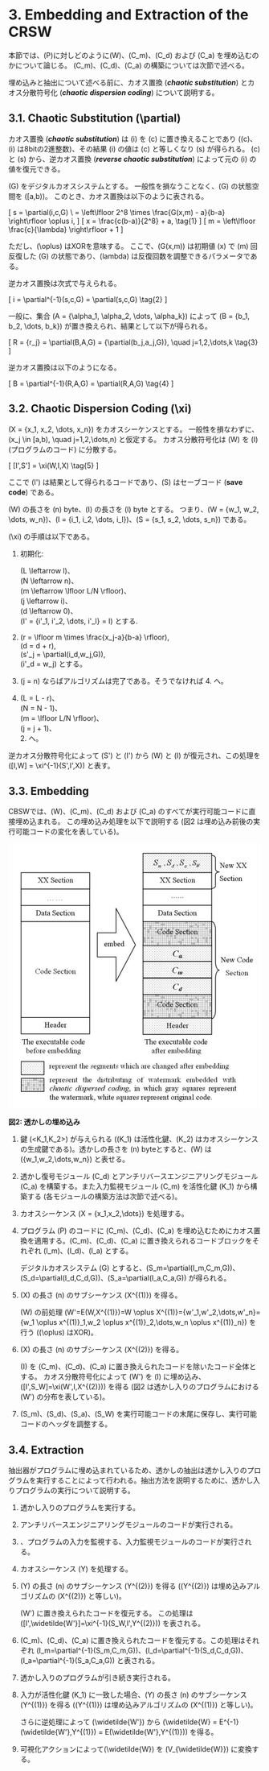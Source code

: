 # 3. Embedding and Extraction of the CRSW

本節では、\(P\)に対しどのように\(W\)、\(C_m\)、\(C_d\) および \(C_a\) を埋め込むのかについて論じる。
\(C_m\)、\(C_d\)、\(C_a\) の構築については次節で述べる。

埋め込みと抽出について述べる前に、カオス置換 (***chaotic substitution***) とカオス分散符号化 (***chaotic dispersion coding***) について説明する。


## 3.1. Chaotic Substitution \(\partial\)

カオス置換 (***chaotic substitution***) は \(i\) を \(c\) に置き換えることであり (\(c\)、\(i\) は8bitの2進整数)、その結果 \(i\) の値は \(c\) と等しくなり \(s\) が得られる。
\(c\) と \(s\) から、逆カオス置換 (***reverse chaotic substitution***) によって元の \(i\) の値を復元できる。

\(G\) をデジタルカオスシステムとする。
一般性を損なうことなく、\(G\) の状態空間を \([a,b)\)。
このとき、カオス置換は以下のように表される。

\[
    s = \partial(i,c,G) \\
      = \left\lfloor 2^8 \times \frac{G(x,m) - a}{b-a} \right\rfloor \oplus i,
\]
\[
    x = \frac{c(b-a)}{2^8} + a, \tag{1}
\]
\[
    m = \left\lfloor \frac{c}{\lambda} \right\rfloor + 1
\]

ただし、\(\oplus\) はXORを意味する。
ここで、\(G(x,m)\) は初期値 \(x\) で \(m\) 回反復した \(G\) の状態であり、\(lambda\) は反復回数を調整できるパラメータである。

逆カオス置換は次式で与えられる。

<!-- textlint-disable -->

\[
    i = \partial^{-1}(s,c,G) = \partial(s,c,G) \tag{2}
\]

一般に、集合 \(A = \{\alpha_1, \alpha_2, \dots, \alpha_k\}\) によって \(B = \{b_1, b_2, \dots, b_k\}\) が置き換えられ、結果として以下が得られる。

\[
    R = \{r_j\} = \partial(B,A,G) = \{\partial(b_j,a_j,G)\}, \quad j=1,2,\dots,k \tag{3}
\]

逆カオス置換は以下のようになる。

\[
    B = \partial^{-1}(R,A,G) = \partial(R,A,G) \tag{4}
\]

<!-- textlint-enable -->


## 3.2. Chaotic Dispersion Coding \(\xi\)

<!-- textlint-disable -->
\(X = \{x_1, x_2, \dots, x_n\}\) をカオスシーケンスとする。
一般性を損なわずに、\(x_j \in [a,b), \quad j=1,2,\dots,n\) と仮定する。
カオス分散符号化は \(W\) を \(I\) (プログラムのコード) に分散する。
<!-- textlint-enable -->

\[
    [I',S'] = \xi(W,I,X) \tag{5}
\]

ここで \(I'\) は結果として得られるコードであり、\(S\) はセーブコード (**save code**) である。

<!-- textlint-disable -->
\(W\) の長さを \(n\) byte、\(I\) の長さを \(l\) byte とする。
つまり、\(W = \{w_1, w_2, \dots, w_n\}\)、\(I = \{i_1, i_2, \dots, i_l\}\)、\(S = \{s_1, s_2, \dots, s_n\}\) である。
<!-- textlint-enable -->

\(\xi\) の手順は以下である。

1. 初期化:

    \(L \leftarrow l\)、<br>
    \(N \leftarrow n\)、<br>
    \(m \leftarrow \lfloor L/N \rfloor\)、<br>
    \(j \leftarrow i\)、<br>
    \(d \leftarrow 0\)、<br>
    \(I' = \{i'_1, i'_2, \dots, i'_l\} = I\) とする.

2. \(r = \lfloor m \times \frac{x_j-a}{b-a} \rfloor\),<br>
    \(d = d + r\),<br>
    \(s'_j = \partial(i_d,w_j,G)\),<br>
    \(i'_d = w_j\) とする。

3. \(j = n\) ならばアルゴリズムは完了である。そうでなければ 4. へ。

4. \(L = L - r\)、<br>
    \(N = N - 1\)、<br>
    \(m = \lfloor L/N \rfloor\)、<br>
    \(j = j + 1\)、<br>2. へ。

逆カオス分散符号化によって \(S'\) と \(I'\) から \(W\) と \(I\) が復元され、この処理を \([I,W] = \xi^{-1}(S',I',X)\) と表す。


## 3.3. Embedding

CBSWでは、\(W\)、\(C_m\)、\(C_d\) および \(C_a\) のすべてが実行可能コードに直接埋め込まれる。
この埋め込み処理を以下で説明する (図2 は埋め込み前後の実行可能コードの変化を表している)。

![](fig2.png)

**図2: 透かしの埋め込み**

<!-- textlint-disable -->
1. 鍵 \(<K_1,K_2>\) が与えられる (\(K_1\) は活性化鍵、\(K_2\) はカオスシーケンスの生成鍵である)。透かしの長さを \(n\) byteとすると、\(W\) は \(\{w_1,w_2,\dots,w_n\}\) と表せる。

2. 透かし復号モジュール \(C_d\) とアンチリバースエンジニアリングモジュール \(C_a\) を構築する。また入力監視モジュール \(C_m\) を活性化鍵 \(K_1\) から構築する (各モジュールの構築方法は次節で述べる)。

3. カオスシーケンス \(X = \{x_1,x_2,\dots\}\) を処理する。

4. プログラム \(P\) のコードに \(C_m\)、\(C_d\)、\(C_a\) を埋め込むためにカオス置換を適用する。\(C_m\)、\(C_d\)、\(C_a\) に置き換えられるコードブロックをそれぞれ \(I_m\)、\(I_d\)、\(I_a\) とする。

    デジタルカオスシステム \(G\) とすると、\(S_m=\partial(I_m,C_m,G)\)、\(S_d=\partial(I_d,C_d,G)\)、\(S_a=\partial(I_a,C_a,G)\) が得られる。

5. \(X\) の長さ \(n\) のサブシーケンス \(X^{(1)}\) を得る。

    \(W\) の前処理 \(W'=E(W,X^{(1)})=W \oplus X^{(1)}=\{w'_1,w'_2,\dots,w'_n\}=\{w_1 \oplus x^{(1)}_1,w_2 \oplus x^{(1)}_2,\dots,w_n \oplus x^{(1)}_n\}\) を行う (\(\oplus\) はXOR)。
<!-- textlint-enable -->

6. \(X\) の長さ \(n\) のサブシーケンス \(X^{(2)}\) を得る。

    \(I\) を \(C_m\)、\(C_d\)、\(C_a\) に置き換えられたコードを除いたコード全体とする。
    カオス分散符号化によって \(W'\) を \(I\) に埋め込み、\([I',S_W]=\xi(W',I,X^{(2)})\) を得る (図2 は透かし入りのプログラムにおける \(W'\) の分布を表している)。

7. \(S_m\)、\(S_d\)、\(S_a\)、\(S_W\) を実行可能コードの末尾に保存し、実行可能コードのヘッダを調整する。


## 3.4. Extraction

抽出器がプログラムに埋め込まれているため、透かしの抽出は透かし入りのプログラムを実行することによって行われる。抽出方法を説明するために、透かし入りプログラムの実行について説明する。

1. 透かし入りのプログラムを実行する。

2. アンチリバースエンジニアリングモジュールのコードが実行される。

3. 、プログラムの入力を監視する、入力監視モジュールのコードが実行される。

4. カオスシーケンス \(Y\) を処理する。

5. \(Y\) の長さ \(n\) のサブシーケンス \(Y^{(2)}\) を得る (\(Y^{(2)}\) は埋め込みアルゴリズムの \(X^{(2)}\) と等しい)。

    \(W'\) に置き換えられたコードを復元する。
    この処理は \([I',\widetilde{W'}]=\xi^{-1}(S_W,I',Y^{(2)})\) を表される。

<!-- textlint-disable -->
6. \(C_m\)、\(C_d\)、\(C_a\) に置き換えられたコードを復元する。この処理はそれぞれ \(I_m=\partial^{-1}(S_m,C_m,G)\)、\(I_d=\partial^{-1}(S_d,C_d,G)\)、\(I_a=\partial^{-1}(S_a,C_a,G)\) と表される。
<!-- textlint-enable -->

7. 透かし入りのプログラムが引き続き実行される。

8. 入力が活性化鍵 \(K_1\) に一致した場合、\(Y\) の長さ \(n\) のサブシーケンス \(Y^{(1)}\) を得る (\(Y^{(1)}\) は埋め込みアルゴリズムの \(X^{(1)}\) と等しい)。

    さらに逆処理によって \(\widetilde{W'}\) から \(\widetilde{W} = E^{-1}(\widetilde{W'},Y^{(1)}) = E(\widetilde{W'},Y^{(1)})\) を得る。

9. 可視化アクションによって\(\widetilde{W}\) を \(V_{\widetilde{W}}\) に変換する。
